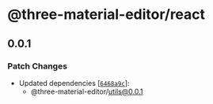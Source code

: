 # @three-material-editor/react

## 0.0.1

### Patch Changes

- Updated dependencies [[`6468a9c`](https://github.com/jaredpalmer/tsdx-monorepo-playground/commit/6468a9c236a30f3650ca0a218055ac7de359b84f)]:
  - @three-material-editor/utils@0.0.1
